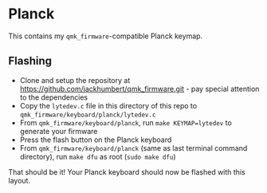 # Planck
This contains my `qmk_firmware`-compatible Planck keymap.

## Flashing

* Clone and setup the repository at https://github.com/jackhumbert/qmk_firmware.git - pay special attention to the dependencies
* Copy the `lytedev.c` file in this directory of this repo to `qmk_firmware/keyboard/planck/lytedev.c`
* From `qmk_firmware/keyboard/planck`, run `make KEYMAP=lytedev` to generate your firmware
* Press the flash button on the Planck keyboard
* From `qmk_firmware/keyboard/planck` (same as last terminal command directory), run `make dfu` as root (`sudo make dfu`)

That should be it! Your Planck keyboard should now be flashed with this layout.
